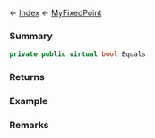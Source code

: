 ← [Index](Api-Index) ← [MyFixedPoint](VRage.MyFixedPoint)

### Summary

```csharp
private public virtual bool Equals
```

### Returns

### Example

### Remarks

